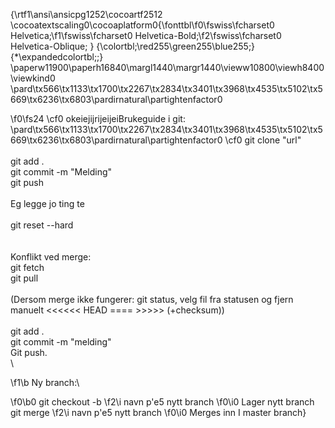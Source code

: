 {\rtf1\ansi\ansicpg1252\cocoartf2512
\cocoatextscaling0\cocoaplatform0{\fonttbl\f0\fswiss\fcharset0 Helvetica;\f1\fswiss\fcharset0 Helvetica-Bold;\f2\fswiss\fcharset0 Helvetica-Oblique;
}
{\colortbl;\red255\green255\blue255;}
{\*\expandedcolortbl;;}
\paperw11900\paperh16840\margl1440\margr1440\vieww10800\viewh8400\viewkind0
\pard\tx566\tx1133\tx1700\tx2267\tx2834\tx3401\tx3968\tx4535\tx5102\tx5669\tx6236\tx6803\pardirnatural\partightenfactor0

\f0\fs24 \cf0 okeiejijrijeijeiBrukeguide i git:\
\pard\tx566\tx1133\tx1700\tx2267\tx2834\tx3401\tx3968\tx4535\tx5102\tx5669\tx6236\tx6803\pardirnatural\partightenfactor0
\cf0 git clone "url"\
\
git add .\
git commit -m "Melding"\
git push\
\
Eg legge jo ting te\
\
git reset --hard\
\
\
Konflikt ved merge:\
git fetch\
git pull\
\
(Dersom merge ikke fungerer: git status, velg fil fra statusen og fjern manuelt <<<<<< HEAD ==== >>>>> (+checksum))\
\
git add .\
git commit -m "melding"\
Git push.\
\

\f1\b Ny branch:\

\f0\b0 git checkout -b 
\f2\i navn p\'e5 nytt branch
\f0\i0           Lager nytt branch\
git merge 
\f2\i navn p\'e5 nytt branch
\f0\i0                    Merges inn I master branch}

